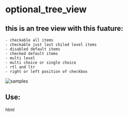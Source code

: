 # optional_tree_view
## this is an tree view with this fuature: 
    - checkable all items 
    - checkable just last chiled level items 
    - disabled default items
    - checked default items
    - multi level
    - multi choice or single choice 
    - rtl and ltr
    - right or left position of checkbox
  
![samples](https://user-images.githubusercontent.com/53290330/236744138-6d37591b-7e4c-4a31-8395-c706d19559a0.png)



## Use:
html
<inout />
